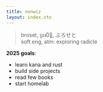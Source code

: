 ```yaml
---
title: nonwiz
layout: index.vto
---
```


> broset, ប្រសិទ្ធិ, ぶろせと  
> soft eng, atm: exploring radicle 

**2025 goals**: 
- learn kana and rust
- build side projects
- read few books
- start homelab
